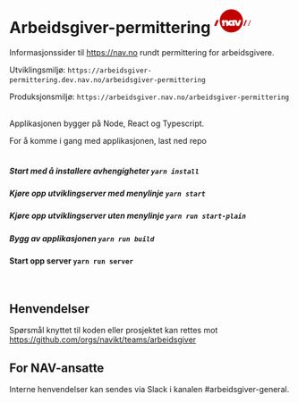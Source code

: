# Arbeidsgiver-permittering ![nav.no logo](./src/assets/ikoner/navlogo.svg)

Informasjonssider til https://nav.no rundt permittering for arbeidsgivere.

Utviklingsmiljø: `https://arbeidsgiver-permittering.dev.nav.no/arbeidsgiver-permittering`

Produksjonsmiljø: `https://arbeidsgiver.nav.no/arbeidsgiver-permittering`
<br /><br />

Applikasjonen bygger på Node, React og Typescript.

For å komme i gang med applikasjonen, last ned repo
<br /><br />

##### Start med å installere avhengigheter `yarn install`

##### Kjøre opp utviklingserver med menylinje `yarn start`

##### Kjøre opp utviklingserver uten menylinje `yarn run start-plain`

##### Bygg av applikasjonen `yarn run build`

####  Start opp server `yarn run server`
<br />

## Henvendelser

Spørsmål knyttet til koden eller prosjektet kan rettes mot https://github.com/orgs/navikt/teams/arbeidsgiver

## For NAV-ansatte

Interne henvendelser kan sendes via Slack i kanalen #arbeidsgiver-general.

